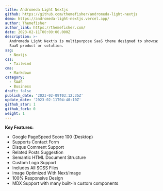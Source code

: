 ```yaml
---
title: Andromeda Light Nextjs
github: https://github.com/themefisher/andromeda-light-nextjs
demo: https://andromeda-light-nextjs.vercel.app/
author: Themefisher
author_link: https://themefisher.com/
date: 2023-02-11T00:00:00.000Z
description: >-
  Andromeda Light Nextjs is multipurpose SaaS theme designed to showcase any
  SaaS product or solution.
ssg:
  - Nextjs
css:
  - Tailwind
cms:
  - Markdown
category:
  - SAAS
  - Business
draft: false
publish_date: '2023-02-09T03:12:35Z'
update_date: '2023-02-11T04:40:10Z'
github_star: 1
github_fork: 0
weight: 1
---
```

**Key Features:**

* Google PageSpeed Score 100 (Desktop)
* Supports Contact Form
* Disqus Comment Support
* Related Posts Suggestion
* Semantic HTML Document Structure
* Custom Logo Support
* Includes All SCSS Files
* Image Optimized With Next/image
* 100% Responsive Design
* MDX Support with many built-in custom components
